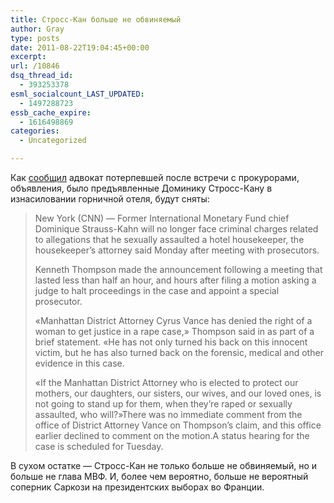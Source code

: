 ```yaml
---
title: Стросс-Кан больше не обвиняемый
author: Gray
type: posts
date: 2011-08-22T19:04:45+00:00
excerpt:
url: /10846
dsq_thread_id:
  - 393253378
esml_socialcount_LAST_UPDATED:
  - 1497288723
essb_cache_expire:
  - 1616498869
categories:
  - Uncategorized

---
```








Как [сообщил][1] адвокат потерпевшей после встречи с прокурорами, объявления, было предъявленные Доминику Стросс-Кану в изнасиловании горничной отеля, будут сняты:

> New York (CNN) &#8212; Former International Monetary Fund chief Dominique Strauss-Kahn will no longer face criminal charges related to allegations that he sexually assaulted a hotel housekeeper, the housekeeper&#8217;s attorney said Monday after meeting with prosecutors.
> 
> Kenneth Thompson made the announcement following a meeting that lasted less than half an hour, and hours after filing a motion asking a judge to halt proceedings in the case and appoint a special prosecutor.
> 
> &#171;Manhattan District Attorney Cyrus Vance has denied the right of a woman to get justice in a rape case,&#187; Thompson said in as part of a brief statement. &#171;He has not only turned his back on this innocent victim, but he has also turned back on the forensic, medical and other evidence in this case.
> 
> &#171;If the Manhattan District Attorney who is elected to protect our mothers, our daughters, our sisters, our wives, and our loved ones, is not going to stand up for them, when they&#8217;re raped or sexually assaulted, who will?&#187;There was no immediate comment from the office of District Attorney Vance on Thompson&#8217;s claim, and this office earlier declined to comment on the motion.A status hearing for the case is scheduled for Tuesday.

В сухом остатке — Стросс-Кан не только больше не обвиняемый, но и больше не глава МВФ. И, более чем вероятно, больше не вероятный соперник Саркози на президентских выборах во Франции.

 [1]: http://edition.cnn.com/2011/CRIME/08/22/new.york.dsk.case/index.html?hpt=T2